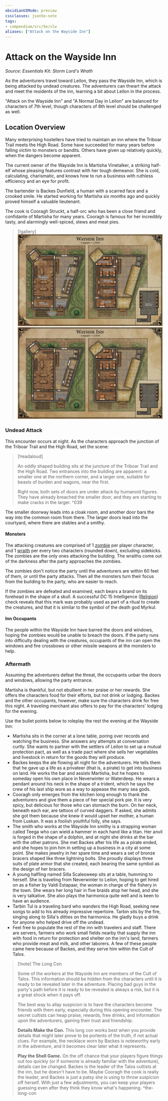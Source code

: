 ```yaml
---
obsidianUIMode: preview
cssclasses: json5e-note
tags:
- compendium/src/5e/slw
aliases: ["Attack on the Wayside Inn"]
---
```

# Attack on the Wayside Inn
*Source: Essentials Kit: Storm Lord's Wrath* 

As the adventurers travel toward Leilon, they pass the Wayside Inn, which is being attacked by undead creatures. The adventurers can thwart the attack and meet the residents of the inn, learning a bit about Leilon in the process.

"Attack on the Wayside Inn" and "A Normal Day in Leilon" are balanced for characters of 7th level, though characters of 8th level should be challenged as well.

## Location Overview

Many enterprising hostellers have tried to maintain an inn where the Triboar Trail meets the High Road. Some have succeeded for many years before falling victim to monsters or bandits. Others have given up relatively quickly, when the dangers become apparent.

The current owner of the Wayside Inn is Martisha Vinetalker, a striking half-elf whose pleasing features contrast with her tough demeanor. She is cold, calculating, charismatic, and knows how to run a business with ruthless efficiency and an eye for profit.

The bartender is Backes Dunfield, a human with a scarred face and a crooked smile. He started working for Martisha six months ago and quickly proved himself a valuable lieutenant.

The cook is Cooragh Struckt, a half-orc who has been a close friend and confidante of Martisha for many years. Cooragh is famous for her incredibly tasty, and alarmingly well-spiced, stews and meat pies.

> [!gallery]
> ![Map 2: Wayside Inn](https://raw.githubusercontent.com/5etools-mirror-3/5etools-img/main/adventure/SLW/003-ivsrz-map-wayside-inn-final_dm.webp#gallery)
> ![Player Version](https://raw.githubusercontent.com/5etools-mirror-3/5etools-img/main/adventure/SLW/004-unnbj-map-wayside-inn_player.webp#gallery)

### Undead Attack

This encounter occurs at night. As the characters approach the junction of the Triboar Trail and the High Road, set the scene:

> [!readaloud] 
> 
> An oddly shaped building sits at the juncture of the Triboar Trail and the High Road. Two entrances into the building are apparent: a smaller one at the northern corner, and a larger one, suitable for beasts of burden and wagons, near the first.
> 
> Right now, both sets of doors are under attack by humanoid figures. They have already breached the smaller door, and they are starting to make cracks in the larger.
^039

The smaller doorway leads into a cloak room, and another door bars the way into the common room from there. The larger doors lead into the courtyard, where there are stables and a smithy.

#### Monsters

The attacking creatures are comprised of 1 [zombie](Mechanics/bestiary/undead/zombie.md) per player character, and 1 [wraith](Mechanics/bestiary/undead/wraith.md) per every two characters (rounded down), excluding sidekicks. The zombies are the only ones attacking the building. The wraiths come out of the darkness after the party approaches the zombies.

The zombies don't notice the party until the adventurers are within 60 feet of them, or until the party attacks. Then all the monsters turn their focus from the building to the party, who are easier to reach.

If the zombies are defeated and examined, each bears a brand on its forehead in the shape of a skull. A successful DC 15 Intelligence ([Religion](Mechanics/Rules/skills.md#Religion)) check reveals that this mark was probably used as part of a ritual to create the creatures, and that it is similar to the symbol of the death god Myrkul.

#### Inn Occupants

The people within the Wayside Inn have barred the doors and windows, hoping the zombies would be unable to breach the doors. If the party runs into difficulty dealing with the creatures, occupants of the inn can open the windows and fire crossbows or other missile weapons at the monsters to help.

### Aftermath

Assuming the adventurers defeat the threat, the occupants unbar the doors and windows, allowing the party entrance.

Martisha is thankful, but not ebullient in her praise or her rewards. She offers the characters food for their efforts, but not drink or lodging. Backes and the other occupants, however, make sure the characters drink for free this night. A traveling merchant also offers to pay for the characters' lodging for the evening.

Use the bullet points below to roleplay the rest the evening at the Wayside Inn:

- Martisha sits in the corner at a lone table, poring over records and watching the business. She answers any attempts at conversation curtly. She wants to partner with the settlers of Leilon to set up a mutual protection pact, as well as a trade pact where she sells her vegetables and livestock in return for the goods they will produce.  
- Backes keeps the ale flowing all night for the adventurers. He tells them that he gave up a life as a privateer (that is, a pirate) to get into business on land. He works the bar and assists Martisha, but he hopes to someday open his own place in Neverwinter or Waterdeep. He wears a pendant around his neck in the shape of a trident, which he says the crew of his last ship wore as a way to appease the many sea gods.  
- Cooragh only emerges from the kitchen long enough to thank the adventurers and give them a piece of her special pork pie. It is very spicy, but delicious for those who can stomach the burn. On her neck, beneath each ear, are tattoos of curved daggers. If asked, she admits she got them because she knew it would upset her mother, a human from Luskan. It was a foolish youthful folly, she says.  
- The smith who works at the Wayside Inn smithy is a strapping woman called Teega who can wield a hammer in each hand like a titan. Her anvil is forged in the shape of a dolphin, and at night she drinks at the bar with the other patrons. She met Backes after his life as a pirate ended, and she hopes to join him in setting up a business in a city at some point. She makes jewelry in her spare time and wears a set of bronze bracers shaped like three lightning bolts. She proudly displays three suits of plate armor that she created, each bearing the same symbol as the design of her bracers.  
- A young halfling named Silla Scalesweep sits at a table, humming to herself. She is traveling from Neverwinter to Leilon, hoping to get hired on as a fisher by Valdi Estapaar, the woman in charge of the fishery in the town. She wears her long hair in five braids atop her head, and she is very talkative. She also plays the harmonica quite well and is keen to have an audience.  
- Tarbin Tul is a traveling bard who wanders the High Road, seeking new songs to add to his already impressive repertoire. Tarbin sits by the fire, singing along to Silla's ditties on the harmonica. He gladly buys a drink for anyone who helped drive off the undead.  
- Feel free to populate the rest of the inn with travelers and staff. There are servers, farmers who work small fields nearby that supply the inn with food in return for protection and shelter on the inn's land, farmers who provide meat and milk, and other laborers. A few of these people came here because of Backes, and they serve him within the Cult of Talos.  

> [!note] The Long Con
> 
> Some of the workers at the Wayside Inn are members of the Cult of Talos. This information should be hidden from the characters until it is ready to be revealed later in the adventure. Placing bad guys in the party's path before it is ready to be revealed is always a risk, but it is a great shock when it pays off.
> 
> The best way to allay suspicion is to have the characters become friends with them early, especially during this opening encounter. The secret cultists can heap praise, rewards, free drinks, and information upon the adventurers, gaining their trust and friendship.
> 
> **Details Make the Con.** This long con works best when you provide details that might later prove to be portents of the truth, if not actual clues. For example, the necklace worn by Backes is noteworthy early in the adventure, and it becomes clear later what it represents.
> 
> **Play the Shell Game.** On the off chance that your players figure things out too quickly (or if someone is already familiar with the adventure), details can be changed. Backes is the leader of the Talos cultists at the inn, but he doesn't have to be. Maybe Cooragh the cook is really the leader, and Backes is just a patsy she is using to throw suspicion off herself. With just a few adjustments, you can keep your players guessing even after they think they know what's happening.
^the-long-con
